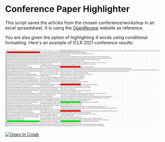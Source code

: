 # Conference Paper Highlighter
This script saves the articles from the chosen conference/workshop in an excel spreadsheet. It is using the [OpenReview](https://openreview.net/) website as reference. 

You are also given the option of highlighting 4 words using conditional formatting. Here's an example of ICLR 2021 conference results:

![Example](example.png)

[![Open In Colab](https://colab.research.google.com/assets/colab-badge.svg)](https://colab.research.google.com/github/MihaiAnca13/Conference-Paper-Highlighter/blob/main/Conference_Paper_Scrapper.ipynb)
